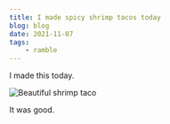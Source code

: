 ```yaml
---
title: I made spicy shrimp tacos today
blog: blog
date: 2021-11-07
tags:
    - ramble
---
```


I made this today.

![Beautiful shrimp taco](/food/shrimp_tacos/thumbnail.jpg)

It was good.

